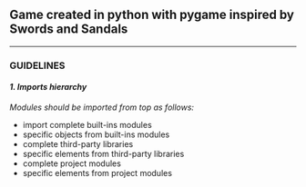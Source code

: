 ## Game created in python with pygame inspired by Swords and Sandals

---
### GUIDELINES
#### ***1. Imports hierarchy***
*Modules should be imported from top as follows:*
- import complete built-ins modules
- specific objects from built-ins modules
- complete third-party libraries
- specific elements from third-party libraries
- complete project modules
- specific elements from project modules

